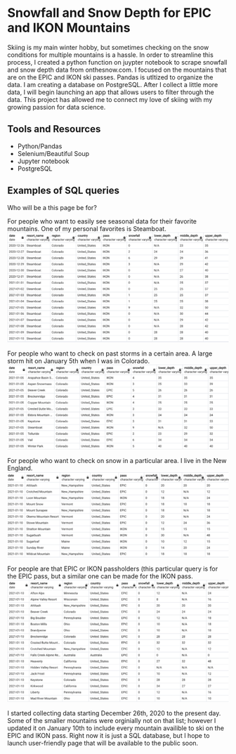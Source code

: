 # Snowfall and Snow Depth for EPIC and IKON Mountains
Skiing is my main winter hobby, but sometimes checking on the snow conditions for multiple mountains is a hassle. In order to streamline this process, I created a python function on juypter notebook to scrape snowfall and snow depth data from onthesnow.com. I focused on the mountains that are on the EPIC and IKON ski passes. Pandas is utltized to organize the data. I am creating a database on PostgreSQL. After I collect a little more data, I will begin launching an app that allows users to filter through the data. This project has allowed me to connect my love of skiing with my growing passion for data science.

## Tools and Resources
* Python/Pandas
* Selenium/Beautiful Soup
* Jupyter notebook
* PostgreSQL

## Examples of SQL queries
Who will be a this page be for?

For people who want to easily see seasonal data for their favorite mountains. One of my personal favorites is Steamboat.
![ScreenShot](/Screenshots/Steamboat.png)


For people who want to check on past storms in a certain area. A large storm hit on January 5th when I was in Colorado.
![ScreenShot](/Screenshots/storm.png)


For people who want to check on snow in a particular area. I live in the New England.
![ScreenShot](/Screenshots/Northeast.png)


For people are that EPIC or IKON passholders (this particular query is for the EPIC pass, but a similar one can be made for the IKON pass.
![ScreenShot](/Screenshots/epic.png)

I started collecting data starting December 26th, 2020 to the present day. Some of the smaller mountains were orginially not on that list; however I updated it on January 10th to include every mountain availible to ski on the EPIC and IKON pass. Right now it is just a SQL database, but I hope to launch user-friendly page that will be available to the public soon.
